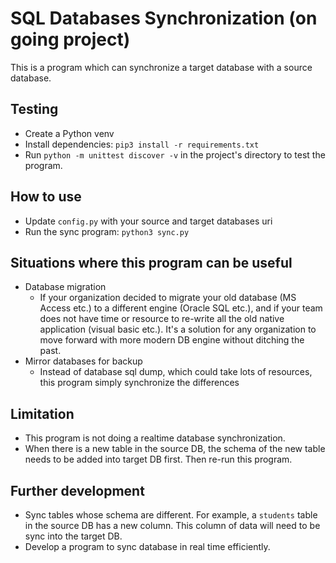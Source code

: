 # SQL Databases Synchronization (on going project)

This is a program which can synchronize a target database with a source database.

## Testing

- Create a Python venv
- Install dependencies: `pip3 install -r requirements.txt`
- Run `python -m unittest discover -v` in the project's directory to test the program.

## How to use

- Update `config.py` with your source and target databases uri
- Run the sync program: `python3 sync.py`

## Situations where this program can be useful

- Database migration
  - If your organization decided to migrate your old database (MS Access etc.) to a different engine (Oracle SQL etc.), and if your team does not have time or resource to re-write all the old native application (visual basic etc.). It's a solution for any organization to move forward with more modern DB engine without ditching the past.
- Mirror databases for backup
  - Instead of database sql dump, which could take lots of resources, this program simply synchronize the differences

## Limitation

- This program is not doing a realtime database synchronization.
- When there is a new table in the source DB, the schema of the new table needs to be added into target DB first. Then re-run this program.

## Further development

- Sync tables whose schema are different. For example, a `students` table in the source DB has a new column. This column of data will need to be sync into the target DB.
- Develop a program to sync database in real time efficiently.